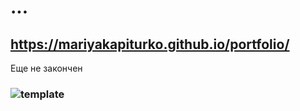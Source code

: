 # ...
## https://mariyakapiturko.github.io/portfolio/
Еще не закончен
### ![template](https://user-images.githubusercontent.com/48768449/74534200-490a3e80-4f44-11ea-9d06-28eb831b9d5a.jpg)
